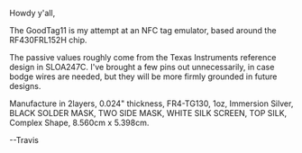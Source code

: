 Howdy y'all,

The GoodTag11 is my attempt at an NFC tag emulator, based around the
RF430FRL152H chip.

The passive values roughly come from the Texas Instruments reference
design in SLOA247C.  I've brought a few pins out unnecessarily, in
case bodge wires are needed, but they will be more firmly grounded in
future designs.

Manufacture in 2layers, 0.024" thickness, FR4-TG130, 1oz, Immersion
Silver, BLACK SOLDER MASK, TWO SIDE MASK, WHITE SILK SCREEN, TOP SILK,
Complex Shape, 8.560cm x 5.398cm.

--Travis
